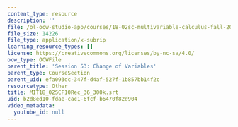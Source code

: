 ```yaml
---
content_type: resource
description: ''
file: /ol-ocw-studio-app/courses/18-02sc-multivariable-calculus-fall-2010/b2d8ed10fdaecac16fcfb6470f82d904_MIT18_02SCF10Rec_36_300k.srt
file_size: 14226
file_type: application/x-subrip
learning_resource_types: []
license: https://creativecommons.org/licenses/by-nc-sa/4.0/
ocw_type: OCWFile
parent_title: 'Session 53: Change of Variables'
parent_type: CourseSection
parent_uid: efa093dc-347f-d4af-527f-1b857bb14f2c
resourcetype: Other
title: MIT18_02SCF10Rec_36_300k.srt
uid: b2d8ed10-fdae-cac1-6fcf-b6470f82d904
video_metadata:
  youtube_id: null
---
```

